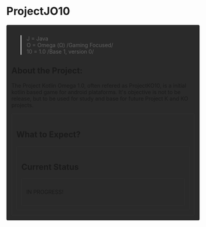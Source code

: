 <h1>ProjectJO10</h1>
<div style='border: 1px solid; border-color: #2F2F2F; border-radius: 3px; background-color: #2A2A2A; padding: 12px'>
  
  >J = Java<br>
  >O = Omega (Ω) /Gaming Focused/<br>
  >10 = 1.0 /Base 1, version 0/

<h2>About the Project:</h2>
  <p>The Project Kotlin Omega 1.0, often refered as ProjectKO10, is a initial kotlin based game for android plataforms. It's objective is not to be release, but to be used for study and base for future Project K and KO projects.</p>
<div style='border: 1px solid; border-color: #2F2F2F; border-radius: 3px; background-color: #2A2A2A; padding: 12px'>
<h2>What to Expect?</h2>
<div style='border: 1px solid; border-color: #2F2F2F; border-radius: 3px; background-color: #2A2A2A; padding: 12px'>
  <p></p>
<h2>Current Status</h2>
<div style='border: 1px solid; border-color: #2F2F2F; border-radius: 3px; background-color: #2A2A2A; padding: 12px'>
<p>IN PROGRESS!</p>
